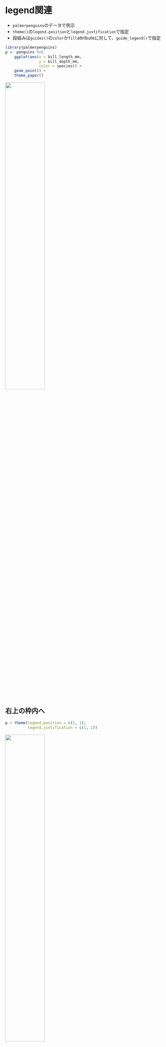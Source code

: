 # legend関連
- `palmerpenguins`のデータで例示
- `theme()`の`legend.position`と`legend.justification`で指定
- 段組みは`guides()`の`color`か`fill`attributeに対して、`guide_legend()`で指定
```R
library(palmerpenguins)
p <- penguins %>% 
    ggplot(aes(x = bill_length_mm, 
               y = bill_depth_mm, 
               color = species)) +
    geom_point() + 
    theme_paper()
```
<img src="https://user-images.githubusercontent.com/7193590/192661187-c1fe1a8d-122f-49b6-a9ea-a2e109e11259.jpeg" width="50%" />

## 右上の枠内へ
```R
p + theme(legend.position = c(1, 1),
          legend.justification = c(1, 1))
```
<img src="https://user-images.githubusercontent.com/7193590/194457086-25b9d7d3-ca0f-4a95-8701-e56735302401.png" width="50%" />



## 右下の枠内へ
```R
p + theme(legend.position = c(1, 0),
          legend.justification = c(1, 0)) -> p1
```
<img src="https://user-images.githubusercontent.com/7193590/194457132-efb5e392-4a03-482d-9508-962fdb824ffa.png" width="50%" />

## legendを2段組みにする
```R
p1 + guides(color = guide_legend(ncol = 2))
```
<img src="https://user-images.githubusercontent.com/7193590/194458979-5c9583f1-316e-4ad2-bbfb-b52725a5e81c.png" width="50%" />

## ledendを横方向にする
```R
p1 + theme(legend.direction = 'horizontal')
```
<img src="https://user-images.githubusercontent.com/7193590/194458998-44a51974-84ec-4b36-bdac-d94e2c83eb3e.png" width="50%" />

## legendの表示名を変える
```R
p1 + scale_color_discrete(labels = c('アデリー', 'アゴヒゲ', 'ジェンツー'))
```
<img src="https://user-images.githubusercontent.com/7193590/197204222-d967ee4c-994e-4d17-a148-cd31f30a2901.png" width="50%" />

# 配色関連
## 配色を逆順にする
```R
p1 + scale_color_hue(direction = -1)
```
<img src="https://user-images.githubusercontent.com/7193590/197204965-ccd7dfa4-e049-41e0-beff-3513526ea943.png" width="50%" />

## カラーパレットを見る
```R
# 最初の6桁がカラーコード, 最後の2桁が透過度
scales::show_col(ggsci::pal_jama()(4))
```
<img src="https://user-images.githubusercontent.com/7193590/198450810-e8e89d30-4d4e-479b-bc50-65eb3d8b25dd.png" width="50%" />


# 軸とかのラベルを変える
```R
p1 + labs(x = 'Length of bill (mm)',
          y = 'Depth of bill (mm)',
          color = 'Species',
          title = '軸とかのラベル変える',
          subtitle = 'サブタイトル',
          caption = '*注釈: palmerpenguinsのデータをプロット', 
          tag = 'A')
```
<img src="https://user-images.githubusercontent.com/7193590/194457846-f0454620-ea60-40b5-aab8-5807fd23e45f.png" width="50%" />


# 棒グラフ関連
```R
p.bar <- penguins %>% filter(!is.na(sex)) %>% 
    ggplot(aes(x = sex, 
               y = bill_length_mm,
               fill = species)) +
    geom_bar(position = position_dodge(width = 0.9),
             stat = 'summary',
             fun = 'mean') + theme_paper() + 
    labs(title = 'Mean of bill length of each species')
```
<img src="https://user-images.githubusercontent.com/7193590/194460854-5c31c75e-1563-4085-b5e7-453901d8bf8a.png" width="50%" />

## x軸からy軸が浮かないようにする
```R
p.bar + scale_y_continuous(expand = c(0, 0)) -> p.bar1
```
<img src="https://user-images.githubusercontent.com/7193590/194460855-d71ceca2-ac85-4b3a-9740-665cce5a138d.png" width="50%" />

## エラーバーをつける
```R
p.bar1 +
    stat_summary(fun.data = 'mean_se', 
                 geom = 'errorbar', 
                 position = position_dodge(width = 0.9), 
                 width = 0.2)
```
<img src="https://user-images.githubusercontent.com/7193590/194460857-b0ce92dd-e736-45cc-9199-775a8721b4b9.png" width="50%" />

## 色を変える
```R
p.bar1 + ggsci::scale_fill_jama()
```
<img src="https://user-images.githubusercontent.com/7193590/198453508-2e51bd62-e977-4dc4-a28e-0d1da4b95d33.png" width="50%" />


# Facet / patchwork関連
```R
penguins %>% 
    ggplot(aes(x = bill_length_mm,
               y = bill_depth_mm)) +
    geom_point() +
    facet_wrap(~ species)
```
<img src="https://user-images.githubusercontent.com/7193590/198456922-c26e3391-c88b-4943-9ee6-af9ca5cd96bd.png" width="50%" />


## Facetのタイトルを変更する
```R
penguins %>% 
    ggplot(aes(x = bill_length_mm,
               y = bill_depth_mm)) +
    geom_point() +
    facet_wrap(~ species,
               labeller = as_labeller(c(Adelie = 'アデリー',
                                        Chinstrap = 'ヒゲ',
                                        Gentoo = 'ジェンツー')))
```
<img src="https://user-images.githubusercontent.com/7193590/198459753-8653a6a9-6c36-411b-8517-12973cdf0073.png" width="50%" />


# 保存関連
- single column size: `width`: 3.5 inch
- 1.5 column size: `width`: 5 inch
- double column size: `width`: 7.2 inch
- `units`: `in`(default), `cm`, `mm`, `px`

```R
width <- 3.5
height <- 4
dpi <- 600
device <- 'eps'
ggsave('filename.eps', 
       plot = p1, 
       width = width, 
       height = height,
       dpi = dpi,
       device = device)
```

